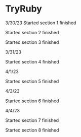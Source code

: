# TryRuby

3/30/23 
Started section 1
finished

Started section 2
finished

Started section 3
finished

3/31/23

Started section 4
finished

4/1/23

Started section 5
finished

4/3/23

Started section 6
finished

4/4/23

Started section 7
finished

Started section 8
finished
